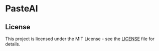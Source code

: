 # PasteAI

## License

This project is licensed under the MIT License - see the [LICENSE](LICENSE) file for details.
